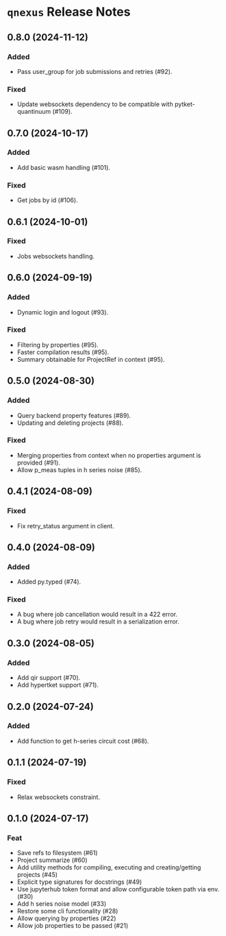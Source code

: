 <!-- This CHANGELOG is populated automatically by commitizen, but can be manually edited if needed. -->

# `qnexus` Release Notes

## 0.8.0 (2024-11-12)


### Added

- Pass user_group for job submissions and retries (#92).


### Fixed

- Update websockets dependency to be compatible with pytket-quantinuum (#109).


## 0.7.0 (2024-10-17)


### Added

- Add basic wasm handling (#101).


### Fixed

- Get jobs by id (#106).


## 0.6.1 (2024-10-01)


### Fixed

- Jobs websockets handling.


## 0.6.0 (2024-09-19)


### Added

- Dynamic login and logout (#93).

### Fixed

- Filtering by properties (#95).
- Faster compilation results (#95).
- Summary obtainable for ProjectRef in context (#95).

## 0.5.0 (2024-08-30)


### Added

- Query backend property features (#89).
- Updating and deleting projects (#88).


### Fixed

- Merging properties from context when no properties argument is provided (#91).
- Allow p_meas tuples in h series noise (#85).


## 0.4.1 (2024-08-09)


### Fixed

- Fix retry_status argument in client.

## 0.4.0 (2024-08-09)


### Added

- Added py.typed (#74).


### Fixed

- A bug where job cancellation would result in a 422 error.
- A bug where job retry would result in a serialization error.


## 0.3.0 (2024-08-05)


### Added

- Add qir support (#70).
- Add hypertket support (#71).


## 0.2.0 (2024-07-24)


### Added

- Add function to get h-series circuit cost (#68).


## 0.1.1 (2024-07-19)


### Fixed

- Relax websockets constraint.

## 0.1.0 (2024-07-17)


### Feat

- Save refs to filesystem (#61)
- Project summarize (#60)
- Add utility methods for compiling, executing and creating/getting projects (#45)
- Explicit type signatures for docstrings (#49)
- Use jupyterhub token format and allow configurable token path via env. (#30)
- Add h series noise model (#33)
- Restore some cli functionality (#28)
- Allow querying by properties (#22)
- Allow job properties to be passed (#21)
